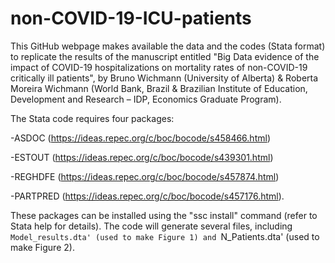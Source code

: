 # non-COVID-19-ICU-patients
This GitHub webpage makes available the data and the codes (Stata format) to replicate the results of the manuscript entitled "Big Data evidence of the impact of COVID-19 hospitalizations on mortality rates of non-COVID-19 critically ill patients", by Bruno Wichmann (University of Alberta) & Roberta Moreira Wichmann (World Bank, Brazil & Brazilian Institute of Education, Development and Research – IDP, Economics Graduate Program).

The Stata code requires four packages:

-ASDOC (https://ideas.repec.org/c/boc/bocode/s458466.html)

-ESTOUT (https://ideas.repec.org/c/boc/bocode/s439301.html)

-REGHDFE (https://ideas.repec.org/c/boc/bocode/s457874.html)

-PARTPRED (https://ideas.repec.org/c/boc/bocode/s457176.html).

These packages can be installed using the "ssc install" command (refer to Stata help for details). The code will generate several files, including `Model_results.dta' (used to make Figure 1) and `N_Patients.dta' (used to make Figure 2).
